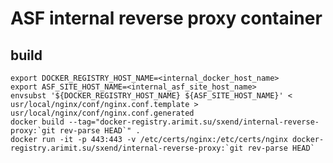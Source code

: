 ASF internal reverse proxy container
====================================



## build

```
export DOCKER_REGISTRY_HOST_NAME=<internal_docker_host_name>
export ASF_SITE_HOST_NAME=<internal_asf_site_host_name>
envsubst '${DOCKER_REGISTRY_HOST_NAME} ${ASF_SITE_HOST_NAME}' < usr/local/nginx/conf/nginx.conf.template > usr/local/nginx/conf/nginx.conf.generated
docker build --tag="docker-registry.arimit.su/sxend/internal-reverse-proxy:`git rev-parse HEAD`" .
docker run -it -p 443:443 -v /etc/certs/nginx:/etc/certs/nginx docker-registry.arimit.su/sxend/internal-reverse-proxy:`git rev-parse HEAD`
```
